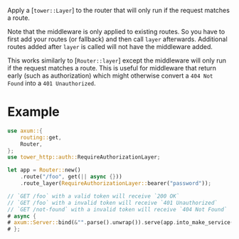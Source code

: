 Apply a [`tower::Layer`] to the router that will only run if the request matches
a route.

Note that the middleware is only applied to existing routes. So you have to
first add your routes (or fallback) and then call `layer` afterwards. Additional
routes added after `layer` is called will not have the middleware added.

This works similarly to [`Router::layer`] except the middleware will only run if
the request matches a route. This is useful for middleware that return early
(such as authorization) which might otherwise convert a `404 Not Found` into a
`401 Unauthorized`.

# Example

```rust
use axum::{
    routing::get,
    Router,
};
use tower_http::auth::RequireAuthorizationLayer;

let app = Router::new()
    .route("/foo", get(|| async {}))
    .route_layer(RequireAuthorizationLayer::bearer("password"));

// `GET /foo` with a valid token will receive `200 OK`
// `GET /foo` with a invalid token will receive `401 Unauthorized`
// `GET /not-found` with a invalid token will receive `404 Not Found`
# async {
# axum::Server::bind(&"".parse().unwrap()).serve(app.into_make_service()).await.unwrap();
# };
```
